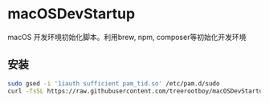 # macOSDevStartup
macOS 开发环境初始化脚本。利用brew, npm, composer等初始化开发环境

## 安装
```bash
sudo gsed -i '1iauth sufficient pam_tid.so' /etc/pam.d/sudo
curl -fsSL https://raw.githubusercontent.com/treerootboy/macOSDevStartup/master/install.sh | sudo bash
```
